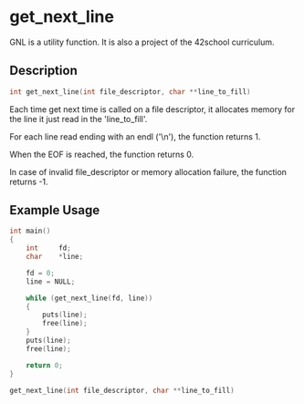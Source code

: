 # get_next_line
GNL is a utility function.
It is also a project of the 42school curriculum.

## Description
```C
int get_next_line(int file_descriptor, char **line_to_fill)
```
Each time get next time is called on a file descriptor, it allocates memory for the line it just read in the 'line_to_fill'.

For each line read ending with an endl ('\n'), the function returns 1.

When the EOF is reached, the function returns 0.

In case of invalid file_descriptor or memory allocation failure, the function returns -1.

## Example Usage
```C
int main()
{
    int     fd;
    char    *line;

    fd = 0;
    line = NULL;

    while (get_next_line(fd, line))
    {
        puts(line);
        free(line);
    }
    puts(line);
    free(line);

    return 0;
}

get_next_line(int file_descriptor, char **line_to_fill)
```
